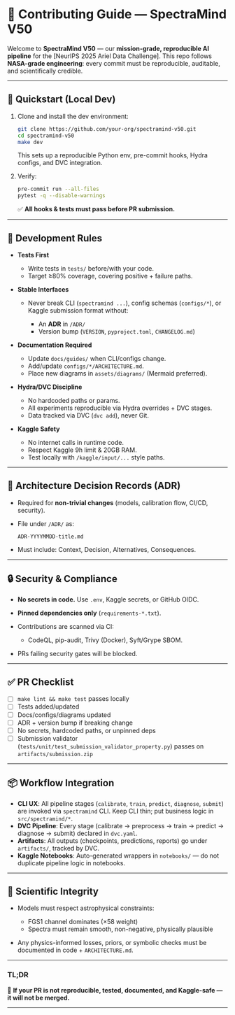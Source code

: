 # 🤝 Contributing Guide — SpectraMind V50

Welcome to **SpectraMind V50** — our **mission-grade, reproducible AI pipeline** for the \[NeurIPS 2025 Ariel Data Challenge].
This repo follows **NASA-grade engineering**: every commit must be reproducible, auditable, and scientifically credible.

---

## 🚀 Quickstart (Local Dev)

1. Clone and install the dev environment:

   ```bash
   git clone https://github.com/your-org/spectramind-v50.git
   cd spectramind-v50
   make dev
   ```

   This sets up a reproducible Python env, pre-commit hooks, Hydra configs, and DVC integration.

2. Verify:

   ```bash
   pre-commit run --all-files
   pytest -q --disable-warnings
   ```

   ✅ **All hooks & tests must pass before PR submission.**

---

## 🧪 Development Rules

* **Tests First**

  * Write tests in `tests/` before/with your code.
  * Target ≥80% coverage, covering positive + failure paths.

* **Stable Interfaces**

  * Never break CLI (`spectramind ...`), config schemas (`configs/*`), or Kaggle submission format without:

    * An **ADR** in `/ADR/`
    * Version bump (`VERSION`, `pyproject.toml`, `CHANGELOG.md`)

* **Documentation Required**

  * Update `docs/guides/` when CLI/configs change.
  * Add/update `configs/*/ARCHITECTURE.md`.
  * Place new diagrams in `assets/diagrams/` (Mermaid preferred).

* **Hydra/DVC Discipline**

  * No hardcoded paths or params.
  * All experiments reproducible via Hydra overrides + DVC stages.
  * Data tracked via DVC (`dvc add`), never Git.

* **Kaggle Safety**

  * No internet calls in runtime code.
  * Respect Kaggle 9h limit & 20GB RAM.
  * Test locally with `/kaggle/input/...` style paths.

---

## 📝 Architecture Decision Records (ADR)

* Required for **non-trivial changes** (models, calibration flow, CI/CD, security).

* File under `/ADR/` as:

  ```
  ADR-YYYYMMDD-title.md
  ```

* Must include: Context, Decision, Alternatives, Consequences.

---

## 🔒 Security & Compliance

* **No secrets in code.** Use `.env`, Kaggle secrets, or GitHub OIDC.
* **Pinned dependencies only** (`requirements-*.txt`).
* Contributions are scanned via CI:

  * CodeQL, pip-audit, Trivy (Docker), Syft/Grype SBOM.
* PRs failing security gates will be blocked.

---

## ✅ PR Checklist

* [ ] `make lint && make test` passes locally
* [ ] Tests added/updated
* [ ] Docs/configs/diagrams updated
* [ ] ADR + version bump if breaking change
* [ ] No secrets, hardcoded paths, or unpinned deps
* [ ] Submission validator (`tests/unit/test_submission_validator_property.py`) passes on `artifacts/submission.zip`

---

## 📦 Workflow Integration

* **CLI UX**: All pipeline stages (`calibrate`, `train`, `predict`, `diagnose`, `submit`) are invoked via `spectramind` CLI. Keep CLI thin; put business logic in `src/spectramind/*`.
* **DVC Pipeline**: Every stage (calibrate → preprocess → train → predict → diagnose → submit) declared in `dvc.yaml`.
* **Artifacts**: All outputs (checkpoints, predictions, reports) go under `artifacts/`, tracked by DVC.
* **Kaggle Notebooks**: Auto-generated wrappers in `notebooks/` — do not duplicate pipeline logic in notebooks.

---

## 🌌 Scientific Integrity

* Models must respect astrophysical constraints:

  * FGS1 channel dominates (×58 weight)
  * Spectra must remain smooth, non-negative, physically plausible
* Any physics-informed losses, priors, or symbolic checks must be documented in code + `ARCHITECTURE.md`.

---

### TL;DR

🚦 **If your PR is not reproducible, tested, documented, and Kaggle-safe — it will not be merged.**

---
